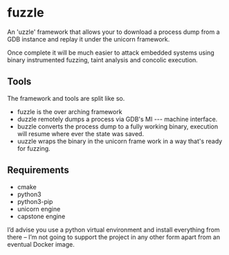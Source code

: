 # fuzzle
An 'uzzle' framework that allows your to download a process dump from a GDB instance and replay it under the unicorn framework.

Once complete it will be much easier to attack embedded systems using binary instrumented fuzzing, taint analysis and concolic execution.

## Tools
The framework and tools are split like so.
- fuzzle is the over arching framework
- duzzle remotely dumps a process via GDB's MI --- machine interface.
- buzzle converts the process dump to a fully working binary, execution will resume where ever the state was saved.
- uuzzle wraps the binary in the unicorn frame work in a way that's ready for fuzzing.

## Requirements
- cmake
- python3
- python3-pip
- unicorn engine
- capstone engine

I’d advise you use a python virtual environment and install everything from there – I’m not going to support the project in any other form apart from an eventual Docker image.
